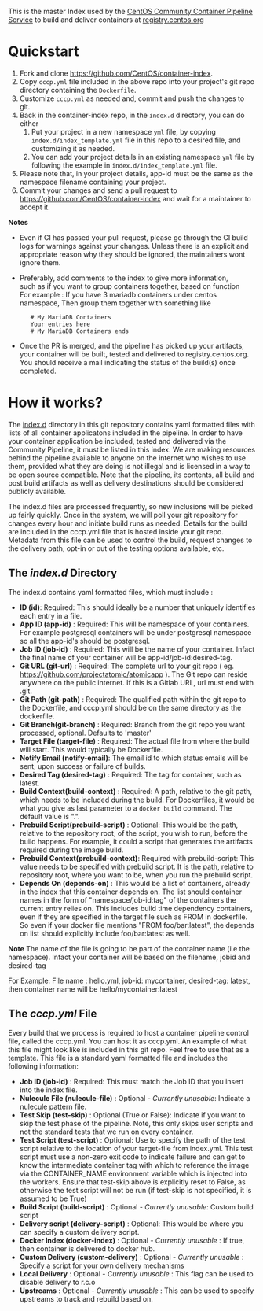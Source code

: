 This is the master Index used by the [CentOS Community Container Pipeline Service](https://github.com/CentOS/container-pipeline-service) to build and deliver containers at [registry.centos.org](https://wiki.centos.org/ContainerPipeline)

# Quickstart

1. Fork and clone https://github.com/CentOS/container-index.
1. Copy ``cccp.yml`` file included in the above repo into your project's git repo directory containing the ``Dockerfile``.
1. Customize ``cccp.yml`` as needed and, commit and push the changes to git.
1. Back in the container-index repo, in the ``index.d`` directory, you can do either
    1. Put your project in a new namespace ``yml`` file, by copying ``index.d/index_template.yml``
    file in this repo to a desired file, and customizing it as needed.
    1. You can add your project details in an existing namespace ``yml`` file
    by following the example in ``index.d/index_template.yml`` file.
1. Please note that, in your project details, app-id must be the same as the namespace filename containing your project.
1. Commit your changes and send a pull request to https://github.com/CentOS/container-index and wait for a maintainer to accept it.

**Notes**

 - Even if CI has passed your pull request, please go through the CI
   build logs for warnings against your changes. Unless there is an
   explicit and appropriate reason why they should be ignored, the
   maintainers wont ignore them.
 - Preferably, add comments to the index to give more information,      
   such as if you want to group containers together, based on function  
   For example : If you have 3 mariadb containers under centos   
   namespace,    Then group them together with something like
  
          # My MariaDB Containers
          Your entries here
          # My MariaDB Containers ends
    
 - Once the PR is merged, and the pipeline has picked up your artifacts,
   your container will be built, tested and delivered to
   registry.centos.org. You should receive a mail indicating the status
   of the build(s) once completed.

# How it works?

The [index.d](https://github.com/CentOS/container-index/tree/master/index.d) directory in this git repository contains yaml formatted files with lists of all container applicatons included in the pipeline. In order to
have your container application be included, tested and delivered via the
Community Pipeline, it must be listed in this index. We are making resources
behind the pipeline available to anyone on the internet who wishes to use them,
provided what they are doing is not illegal and is licensed in a way to be
open source compatible. Note that the pipeline, its contents, all build and
post build artifacts as well as delivery destinations should be considered
publicly available.

The index.d files are processed frequently, so new inclusions will be picked up
fairly quickly. Once in the system, we will poll your git repository for
changes every hour and initiate build runs as needed. Details for the build
are included in the cccp.yml file that is hosted inside your git repo.
Metadata from this file can be used to control the build, request changes to
the delivery path, opt-in or out of the testing options available, etc.

## The *index.d* Directory

The index.d contains yaml formatted files, which must include :

- **ID (id)**: Required: This should ideally be a number that uniquely identifies each entry in a file.
- **App ID (app-id)** : Required: This will be namespace of your containers. For example postgresql containers will be under postgresql namespace so all the app-id's should be postgresql.
- **Job ID (job-id)** : Required: This will be the name of your container. Infact the final name of your container will be app-id/job-id:desired-tag.
- **Git URL (git-url)** : Required: The complete url to your git repo ( eg. https://github.com/projectatomic/atomicapp ). The Git repo can reside anywhere on the public internet. If this is a Gitlab URL, url must end with .git.
- **Git Path (git-path)** : Required: The qualified path within the git repo to the Dockerfile, and cccp.yml should be on the same directory as the dockerfile.
- **Git Branch(git-branch)** : Required: Branch from the git repo you want processed, optional. Defaults to 'master'
- **Target File (target-file)** : Required: The actual file from where the build will start. This would typically be Dockerfile.
- **Notify Email (notify-email)**: The email id to which status emails will be sent, upon success or failure of builds.
- **Desired Tag (desired-tag)** : Required: The tag for container, such as latest.
- **Build Context(build-context)** : Required: A path, relative to the git path, which needs to be included
during the build. For Dockerfiles, it would be what you give as last parameter to a `docker build` command.
The default value is ".".
- **Prebuild Script(prebuild-script)** : Optional: This would be the path, relative to the repository root, of the
script, you wish to run, before the build happens. For example, it could a script that generates the artifacts required during the image build.
- **Prebuild Context(prebuild-context)**: Required with prebuild-script: This value needs to be specified with 
prebuild script. It is the path, relative to repository root, where you want to be, when you run the prebuild
script.
- **Depends On (depends-on)** : This would be a list of containers, already in the index that this container depends on. The list should container names in the form of "namespace/job-id:tag" of the containers the current entry relies on. This includes build time dependency containers, even if they are specified in the target file such as FROM in dockerfile. So even if your docker file mentions "FROM foo/bar:latest", the depends on list should explicitly include foo/bar:latest as well.

**Note** The name of the file is going to be part of the container name (i.e the namespace). Infact your container will be based on the filename, jobid and desired-tag

For Example: File name :  hello.yml, job-id: mycontainer, desired-tag: latest, then container name will be hello/mycontainer:latest

## The *cccp.yml* File

Every build that we process is required to host a container pipeline control file, called the cccp.yml. You can host it as cccp.yml. An example of what this file might look like is included in this git repo. Feel free to use that as a template. This file is a standard yaml formatted file and includes the following information:

- **Job ID (job-id)** : Required: This must match the Job ID that you insert into the index file.
- **Nulecule File (nulecule-file)** : Optional - *Currently unusable*: Indicate a nulecule pattern file.
- **Test Skip (test-skip)** : Optional (True or False): Indicate if you want to skip the test phase of the pipeline. Note, this only skips user scripts and not the standard tests that we run on every container.
- **Test Script (test-script)** : Optional: Use to specify the path of the test script relative to the location of your target-file from index.yml. This test script must use a non-zero exit code to indicate failure and can get to know the intermediate container tag with which to reference the image via the CONTAINER_NAME environment variable which is injected into the workers. Ensure that test-skip above is explicitly reset to False, as otherwise the test script will not be run (if test-skip is not specified, it is assumed to be True)
- **Build Script (build-script)** : Optional - *Currently unusable*: Custom build script
- **Delivery script (delivery-script)** : Optional: This would be where you can specify a custom delivery script.
- **Docker Index (docker-index)** : Optional - *Currently unusable* : If true, then container is delivered to docker hub.
- **Custom Delivery (custom-delivery)** : Optional - *Currently unusable* : Specify a script for your own delivery mechanisms
- **Local Delivery** : Optional - *Currently unusable* : This flag can be used to disable delivery to r.c.o
- **Upstreams** : Optional - *Currently unusable* : This can be used to specify upstreams to track and rebuild based on.

